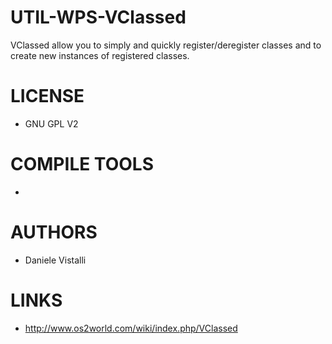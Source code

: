 UTIL-WPS-VClassed
=================

VClassed allow you to simply and quickly register/deregister classes and to create new instances of registered classes.

LICENSE
===============
* GNU GPL V2

COMPILE TOOLS
===============
* 

AUTHORS
===============
* Daniele Vistalli

LINKS
===============
* http://www.os2world.com/wiki/index.php/VClassed
